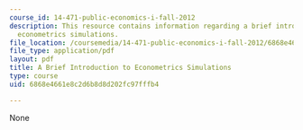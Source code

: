 ```yaml
---
course_id: 14-471-public-economics-i-fall-2012
description: This resource contains information regarding a brief introduction to
  econometrics simulations.
file_location: /coursemedia/14-471-public-economics-i-fall-2012/6868e4661e8c2d6b8d8d202fc97fffb4_MIT14_471F12_matlabintro.pdf
file_type: application/pdf
layout: pdf
title: A Brief Introduction to Econometrics Simulations
type: course
uid: 6868e4661e8c2d6b8d8d202fc97fffb4

---
```

None